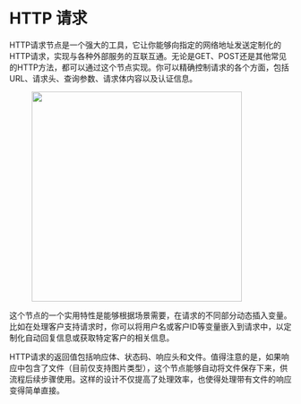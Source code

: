 # HTTP 请求

HTTP请求节点是一个强大的工具，它让你能够向指定的网络地址发送定制化的HTTP请求，实现与各种外部服务的互联互通。无论是GET、POST还是其他常见的HTTP方法，都可以通过这个节点实现。你可以精确控制请求的各个方面，包括URL、请求头、查询参数、请求体内容以及认证信息。&#x20;

<figure><img src="https://langgenius.feishu.cn/space/api/box/stream/download/asynccode/?code=ZTcwMzBkYWFkMTg3YzM4YTZhNzYwNTNhNWJiMzdhZDFfeHhXUkt5MFlpbmJ2a3VtRGNLdzZtVHF4T3JnMGhFS1pfVG9rZW46WGJwOGJuQ0pJb245TFN4aUtXUmNuUktFblVjXzE3MTI1ODY2MzU6MTcxMjU5MDIzNV9WNA" alt="" width="375"><figcaption></figcaption></figure>

这个节点的一个实用特性是能够根据场景需要，在请求的不同部分动态插入变量。比如在处理客户支持请求时，你可以将用户名或客户ID等变量嵌入到请求中，以定制化自动回复信息或获取特定客户的相关信息。

HTTP请求的返回值包括响应体、状态码、响应头和文件。值得注意的是，如果响应中包含了文件（目前仅支持图片类型），这个节点能够自动将文件保存下来，供流程后续步骤使用。这样的设计不仅提高了处理效率，也使得处理带有文件的响应变得简单直接。
